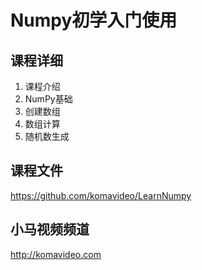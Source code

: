 Numpy初学入门使用
===============

## 课程详细

01. 课程介绍
02. NumPy基础
03. 创建数组
04. 数组计算
05. 随机数生成

## 课程文件

https://github.com/komavideo/LearnNumpy

## 小马视频频道

http://komavideo.com
